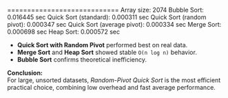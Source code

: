 ============================
Array size: 2074
Bubble Sort: 0.016445 sec
Quick Sort (standard): 0.000311 sec
Quick Sort (random pivot): 0.000347 sec
Quick Sort (average pivot): 0.000334 sec
Merge Sort: 0.000698 sec
Heap Sort: 0.000572 sec


- **Quick Sort with Random Pivot** performed best on real data.
- **Merge Sort** and **Heap Sort** showed stable `O(n log n)` behavior.
- **Bubble Sort** confirms theoretical inefficiency.

**Conclusion:**  
For large, unsorted datasets, *Random-Pivot Quick Sort* is the most efficient practical choice, combining low overhead and fast average performance.
